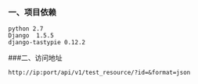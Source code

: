 ### 一、项目依赖

```
python 2.7
Django	1.5.5
django-tastypie	0.12.2
```

###二、访问地址

```
http://ip:port/api/v1/test_resource/?id=&format=json
```